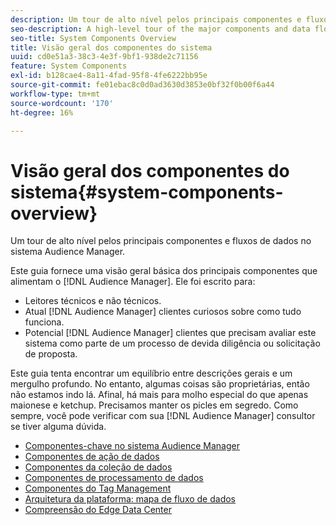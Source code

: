 ```yaml
---
description: Um tour de alto nível pelos principais componentes e fluxos de dados no sistema Audience Manager.
seo-description: A high-level tour of the major components and data flows in the Audience Manager system.
seo-title: System Components Overview
title: Visão geral dos componentes do sistema
uuid: cd0e51a3-38c3-4e3f-9bf1-938de2c71156
feature: System Components
exl-id: b128cae4-8a11-4fad-95f8-4fe6222bb95e
source-git-commit: fe01ebac8c0d0ad3630d3853e0bf32f0b00f6a44
workflow-type: tm+mt
source-wordcount: '170'
ht-degree: 16%

---
```


# Visão geral dos componentes do sistema{#system-components-overview}

Um tour de alto nível pelos principais componentes e fluxos de dados no sistema Audience Manager.

<!-- 

c_compintro.xml

 -->

Este guia fornece uma visão geral básica dos principais componentes que alimentam o [!DNL Audience Manager]. Ele foi escrito para:

* Leitores técnicos e não técnicos.
* Atual [!DNL Audience Manager] clientes curiosos sobre como tudo funciona.
* Potencial [!DNL Audience Manager] clientes que precisam avaliar este sistema como parte de um processo de devida diligência ou solicitação de proposta.

Este guia tenta encontrar um equilíbrio entre descrições gerais e um mergulho profundo. No entanto, algumas coisas são proprietárias, então não estamos indo lá. Afinal, há mais para molho especial do que apenas maionese e ketchup. Precisamos manter os picles em segredo. Como sempre, você pode verificar com sua [!DNL Audience Manager] consultor se tiver alguma dúvida.

* [Componentes-chave no sistema Audience Manager](/help/using/reference/system-components/components-stack.md)
* [Componentes de ação de dados](/help/using/reference/system-components/components-data-action.md)
* [Componentes da coleção de dados](/help/using/reference/system-components/components-data-collection.md)
* [Componentes de processamento de dados](/help/using/reference/system-components/components-data-processing.md)
* [Componentes do Tag Management](/help/using/reference/system-components/components-tag-management.md)
* [Arquitetura da plataforma: mapa de fluxo de dados](/help/using/reference/system-components/components-platform-architecture.md)
* [Compreensão do Edge Data Center](/help/using/reference/system-components/components-edge.md)
